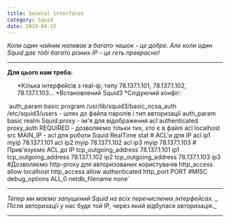 ```yaml
---
title: Several interfaces
category: Squid
date: 2019-04-15
---
```


_Коли один чайник наливає в багато чашок - це добре._
_Але коли один Squid дає тобі багато різних IP - це геть прекрасно!_

-----

**Для цього нам треба:**
<ol>
 	*Кілька інтерфейсів з real-ip, типу 78.137.1.101, 78.137.1.102, 78.137.1.103...
 	*Встановлений Squid3
 	*Слідуючий конфіг:
</ol>
`auth_param basic program /usr/lib/squid3/basic_ncsa_auth /etc/squid3/users - шлях до файла паролів і тип авторизації
auth_param basic realm Squid.proxy - ім'я для відображення
acl authenticated proxy_auth REQUIRED - дозволяємо тільки тих, хто є в файлі
acl localhost src MAIN_IP - acl для роботи Squid RealTime stat
# ACL'и для IP
acl ip1 myip 78.137.1.101
acl ip2 myip 78.137.1.102
acl ip3 myip 78.137.1.103
# Прив'язуємо ACL до IP
tcp_outgoing_address 78.137.1.101 ip1
tcp_outgoing_address 78.137.1.102 ip2
tcp_outgoing_address 78.137.1.103 ip3
#Дозволяємо http-proxy для авторизованих користувачів
http_access allow localhost
http_access allow authenticated
http_port PORT
#MISC
debug_options ALL,0
netdb_filename none`

-----

_Тепер ми маємо запущений Squid на всіх перечислених інтерфейсах._
_ Після авторизації у нас буде той IP, через який відбулася авторизація._

-----